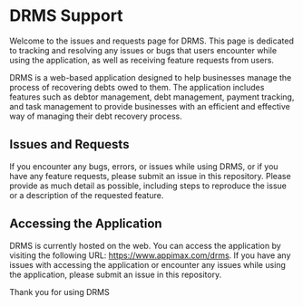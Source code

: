 # DRMS Support

Welcome to the issues and requests page for DRMS. This page is dedicated to tracking and resolving any issues or bugs that users encounter while using the application, as well as receiving feature requests from users.

DRMS is a web-based application designed to help businesses manage the process of recovering debts owed to them. The application includes features such as debtor management, debt management, payment tracking, and task management to provide businesses with an efficient and effective way of managing their debt recovery process.

## Issues and Requests

If you encounter any bugs, errors, or issues while using DRMS, or if you have any feature requests, please submit an issue in this repository. Please provide as much detail as possible, including steps to reproduce the issue or a description of the requested feature.

## Accessing the Application

DRMS is currently hosted on the web. You can access the application by visiting the following URL: https://www.appimax.com/drms. If you have any issues with accessing the application or encounter any issues while using the application, please submit an issue in this repository.

Thank you for using DRMS
